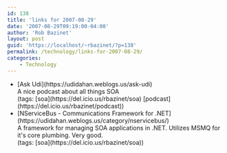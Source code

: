 ```yaml
---
id: 138
title: 'links for 2007-08-29'
date: '2007-08-29T09:19:00-04:00'
author: 'Rob Bazinet'
layout: post
guid: 'https://localhost/~rbazinet/?p=138'
permalink: /technology/links-for-2007-08-29/
categories:
    - Technology
---
```


- <div class="delicious-link">[Ask Udi](https://udidahan.weblogs.us/ask-udi)</div><div class="delicious-extended">A nice podcast about all things SOA</div><div class="delicious-tags">(tags: [soa](https://del.icio.us/rbazinet/soa) [podcast](https://del.icio.us/rbazinet/podcast))</div>
- <div class="delicious-link">[NServiceBus - Communications Framework for .NET](https://udidahan.weblogs.us/category/nservicebus/)</div><div class="delicious-extended">A framework for managing SOA applications in .NET. Utilizes MSMQ for it's core plumbing. Very good.</div><div class="delicious-tags">(tags: [soa](https://del.icio.us/rbazinet/soa))</div>
 